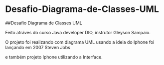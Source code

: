 # Desafio-Diagrama-de-Classes-UML
##Desafio Diagrama de Classes UML 

Feito atráves do curso Java developer DIO, instrutor Gleyson Sampaio.

O projeto foi realizando com diagrama UML usando a ideia do Iphone foi lançando em 2007 Steven Jobs

e também projeto Iphone utilizando a Interface.

